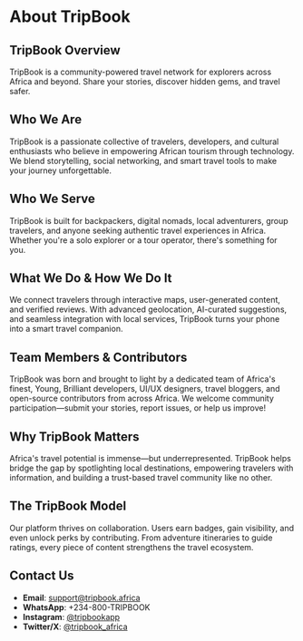 # About TripBook

## TripBook Overview
TripBook is a community-powered travel network for explorers across Africa and beyond. Share your stories, discover hidden gems, and travel safer.

## Who We Are
TripBook is a passionate collective of travelers, developers, and cultural enthusiasts who believe in empowering African tourism through technology. We blend storytelling, social networking, and smart travel tools to make your journey unforgettable.

## Who We Serve
TripBook is built for backpackers, digital nomads, local adventurers, group travelers, and anyone seeking authentic travel experiences in Africa. Whether you're a solo explorer or a tour operator, there's something for you.

## What We Do & How We Do It
We connect travelers through interactive maps, user-generated content, and verified reviews. With advanced geolocation, AI-curated suggestions, and seamless integration with local services, TripBook turns your phone into a smart travel companion.

## Team Members & Contributors
TripBook was born and brought to light by a dedicated team of Africa's finest, Young, Brilliant developers, UI/UX designers, travel bloggers, and open-source contributors from across Africa. We welcome community participation—submit your stories, report issues, or help us improve!

## Why TripBook Matters
Africa's travel potential is immense—but underrepresented. TripBook helps bridge the gap by spotlighting local destinations, empowering travelers with information, and building a trust-based travel community like no other.

## The TripBook Model
Our platform thrives on collaboration. Users earn badges, gain visibility, and even unlock perks by contributing. From adventure itineraries to guide ratings, every piece of content strengthens the travel ecosystem.

## Contact Us
- **Email**: support@tripbook.africa  
- **WhatsApp**: +234-800-TRIPBOOK  
- **Instagram**: [@tripbookapp](https://instagram.com/tripbookapp)  
- **Twitter/X**: [@tripbook_africa](https://twitter.com/tripbook_africa)
